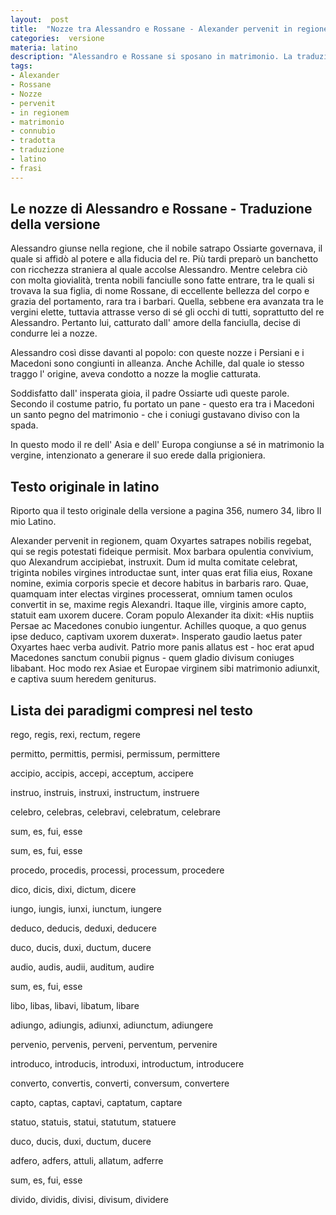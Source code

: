 ```yaml
---
layout:  post
title:  "Nozze tra Alessandro e Rossane - Alexander pervenit in regionem..."
categories:  versione
materia: latino
description: "Alessandro e Rossane si sposano in matrimonio. La traduzione dal latino parla delle nozze, con annessi paradigmi."
tags:
- Alexander
- Rossane
- Nozze
- pervenit
- in regionem
- matrimonio
- connubio
- tradotta
- traduzione
- latino
- frasi
---
```


## Le nozze di Alessandro e Rossane - Traduzione della versione

Alessandro giunse nella regione, che il nobile satrapo Ossiarte governava, il quale si affidò al potere e alla fiducia del re. Più tardi preparò un banchetto con ricchezza straniera al quale accolse Alessandro. Mentre celebra ciò con molta giovialità, trenta nobili fanciulle sono fatte entrare, tra le quali si trovava la sua figlia, di nome Rossane, di eccellente bellezza del corpo e grazia del portamento, rara tra i barbari. Quella, sebbene era avanzata tra le vergini elette, tuttavia attrasse verso di sé gli occhi di tutti, soprattutto del re Alessandro. Pertanto lui, catturato dall' amore della fanciulla, decise di condurre lei a nozze.

Alessandro così disse davanti al popolo: con queste nozze i Persiani e i Macedoni sono congiunti in alleanza. Anche Achille, dal quale io stesso traggo l' origine, aveva condotto a nozze la moglie catturata.

Soddisfatto dall' insperata gioia, il padre Ossiarte udì queste parole. Secondo il costume patrio, fu portato un pane - questo era  tra i Macedoni un santo pegno del matrimonio - che i coniugi gustavano diviso con la spada.

 In questo modo il re dell' Asia e dell' Europa congiunse a sé in matrimonio la vergine, intenzionato a generare il suo erede dalla prigioniera.

## Testo originale in latino

Riporto qua il testo originale della versione a pagina 356, numero 34, libro Il mio Latino.

Alexander pervenit in regionem, quam Oxyartes satrapes nobilis regebat, qui se regis potestati fideique permisit. Mox barbara opulentia convivium, quo Alexandrum accipiebat, instruxit. Dum id multa comitate celebrat, triginta nobiles virgines introductae sunt, inter quas erat filia eius, Roxane nomine, eximia corporis specie et decore habitus in barbaris raro. Quae, quamquam inter electas virgines processerat, omnium tamen oculos convertit in se, maxime regis Alexandri. Itaque ille, virginis amore capto, statuit eam uxorem ducere. Coram populo Alexander ita dixit: «His nuptiis Persae ac Macedones conubio iungentur. Achilles quoque, a quo genus ipse deduco, captivam uxorem duxerat». Insperato gaudio laetus pater Oxyartes haec verba audivit. Patrio more panis allatus est - hoc erat apud Macedones sanctum conubii pignus - quem gladio divisum coniuges libabant. Hoc modo rex Asiae et Europae virginem sibi matrimonio adiunxit, e captiva suum heredem geniturus.

## Lista dei paradigmi compresi nel testo

rego, regis, rexi, rectum, regere


permitto, permittis, permisi, permissum, permittere


accipio, accipis, accepi, acceptum, accipere


instruo, instruis, instruxi, instructum, instruere


celebro, celebras, celebravi, celebratum, celebrare


sum, es, fui, esse


sum, es, fui, esse


procedo, procedis, processi, processum, procedere


dico, dicis, dixi, dictum, dicere


iungo, iungis, iunxi, iunctum, iungere


deduco, deducis, deduxi, deducere


duco, ducis, duxi, ductum, ducere


audio, audis, audii, auditum, audire


sum, es, fui, esse


libo, libas, libavi, libatum, libare


adiungo, adiungis, adiunxi, adiunctum, adiungere


pervenio, pervenis, perveni, perventum, pervenire


introduco, introducis, introduxi, introductum, introducere


converto, convertis, converti, conversum, convertere


capto, captas, captavi, captatum, captare


statuo, statuis, statui, statutum, statuere


duco, ducis, duxi, ductum, ducere


adfero, adfers, attuli, allatum, adferre


sum, es, fui, esse


divido, dividis, divisi, divisum, dividere
